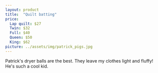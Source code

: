 ```yaml
---
layout: product
title:  "Quilt batting"
price:
  Lap quilt: $27
  Twin: $32
  Full: $40
  Queen: $50
  King: $62
picture: ../assets/img/patrick_pigs.jpg
---
```


Patrick's dryer balls are the best. They leave my clothes light and fluffy! He's such a cool kid.
